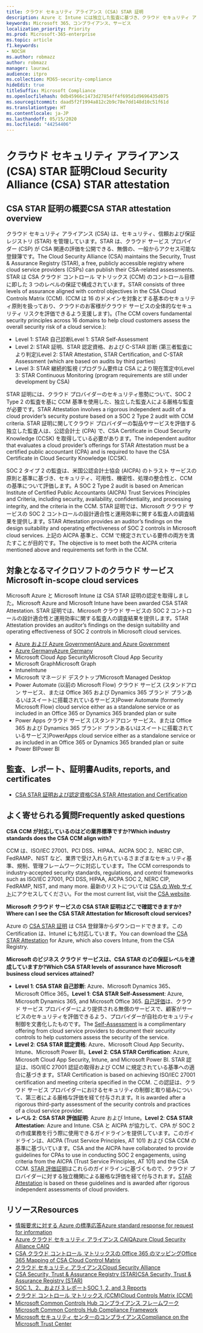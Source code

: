 ```yaml
---
title: クラウド セキュリティ アライアンス (CSA) STAR 証明
description: Azure と Intune には独立した監査に基づき、クラウド セキュリティ アライアンス STAR 証明が授与されています。
keywords: Microsoft 365、コンプライアンス、サービス
localization_priority: Priority
ms.prod: Microsoft-365-enterprise
ms.topic: article
f1.keywords:
- NOCSH
ms.author: robmazz
author: robmazz
manager: laurawi
audience: itpro
ms.collection: M365-security-compliance
hideEdit: true
titleSuffix: Microsoft Compliance
ms.openlocfilehash: 0db45966c1473d27854ff4f695d1d9696435d075
ms.sourcegitcommit: daad5f2f1994a812c2b9c78e7dd148d10c51f61d
ms.translationtype: HT
ms.contentlocale: ja-JP
ms.lasthandoff: 05/15/2020
ms.locfileid: "44254406"
---
```

# <a name="cloud-security-alliance-csa-star-attestation"></a><span data-ttu-id="5306f-104">クラウド セキュリティ アライアンス (CSA) STAR 証明</span><span class="sxs-lookup"><span data-stu-id="5306f-104">Cloud Security Alliance (CSA) STAR attestation</span></span>

## <a name="csa-star-attestation-overview"></a><span data-ttu-id="5306f-105">CSA STAR 証明の概要</span><span class="sxs-lookup"><span data-stu-id="5306f-105">CSA STAR attestation overview</span></span>

<span data-ttu-id="5306f-106">クラウド セキュリティ アライアンス (CSA) は、セキュリティ、信頼および保証レジストリ (STAR) を管理しています。STAR は、クラウド サービス プロバイダー (CSP) が CSA 関連の評価を公開できる、無償の、一般からアクセス可能な登録簿です。</span><span class="sxs-lookup"><span data-stu-id="5306f-106">The Cloud Security Alliance (CSA) maintains the Security, Trust & Assurance Registry (STAR), a free, publicly accessible registry where cloud service providers (CSPs) can publish their CSA-related assessments.</span></span> <span data-ttu-id="5306f-107">STAR は CSA クラウド コントロール マトリックス (CCM) のコントロール目標に即した 3 つのレベルの保証で構成されています。</span><span class="sxs-lookup"><span data-stu-id="5306f-107">STAR consists of three levels of assurance aligned with control objectives in the CSA Cloud Controls Matrix (CCM).</span></span> <span data-ttu-id="5306f-108">(CCM は 16 のドメインを対象とする基本のセキュリティ原則を扱っており、クラウドのお客様がクラウド サービスの全体的なセキュリティ リスクを評価できるよう支援します)。</span><span class="sxs-lookup"><span data-stu-id="5306f-108">(The CCM covers fundamental security principles across 16 domains to help cloud customers assess the overall security risk of a cloud service.):</span></span>

- <span data-ttu-id="5306f-109">Level 1: STAR 自己診断</span><span class="sxs-lookup"><span data-stu-id="5306f-109">Level 1: STAR Self-Assessment</span></span>
- <span data-ttu-id="5306f-110">Level 2: STAR 証明、STAR 認定資格、および C-STAR 診断 (第三者監査により判定)</span><span class="sxs-lookup"><span data-stu-id="5306f-110">Level 2: STAR Attestation, STAR Certification, and C-STAR Assessment (which are based on audits by third parties)</span></span>
- <span data-ttu-id="5306f-111">Level 3: STAR 継続的監視 (プログラム要件は CSA により現在策定中)</span><span class="sxs-lookup"><span data-stu-id="5306f-111">Level 3: STAR Continuous Monitoring (program requirements are still under development by CSA)</span></span>

<span data-ttu-id="5306f-112">STAR 証明には、クラウド プロバイダーのセキュリティ態勢について、SOC 2 Type 2 の監査を基に CCM 基準を使用した、独立した監査人による厳格な監査が必要です。</span><span class="sxs-lookup"><span data-stu-id="5306f-112">STAR Attestation involves a rigorous independent audit of a cloud provider’s security posture based on a SOC 2 Type 2 audit with CCM criteria.</span></span> <span data-ttu-id="5306f-113">STAR 証明に関してクラウド プロバイダーの製品やサービスを評価する独立した監査人は、公認会計士 (CPA) で、CSA Certificate in Cloud Security Knowledge (CCSK) を取得している必要があります。</span><span class="sxs-lookup"><span data-stu-id="5306f-113">The independent auditor that evaluates a cloud provider’s offerings for STAR Attestation must be a certified public accountant (CPA) and is required to have the CSA Certificate in Cloud Security Knowledge (CCSK).</span></span>  
  
<span data-ttu-id="5306f-114">SOC 2 タイプ 2 の監査は、米国公認会計士協会 (AICPA) のトラスト サービスの原則と基準に基づき、セキュリティ、可用性、機密性、処理の整合性と、CCM の基準について評価します。</span><span class="sxs-lookup"><span data-stu-id="5306f-114">A SOC 2 Type 2 audit is based on American Institute of Certified Public Accountants (AICPA) Trust Services Principles and Criteria, including security, availability, confidentiality, and processing integrity, and the criteria in the CCM.</span></span> <span data-ttu-id="5306f-115">STAR 証明では、Microsoft クラウド サービスの SOC 2 コントロールの設計適合性と運用効率に関する監査人の調査結果を提供します。</span><span class="sxs-lookup"><span data-stu-id="5306f-115">STAR Attestation provides an auditor’s findings on the design suitability and operating effectiveness of SOC 2 controls in Microsoft cloud services.</span></span> <span data-ttu-id="5306f-116">上記の AICPA 基準と、CCM で規定されている要件の両方を満たすことが目的です。</span><span class="sxs-lookup"><span data-stu-id="5306f-116">The objective is to meet both the AICPA criteria mentioned above and requirements set forth in the CCM.</span></span>

## <a name="microsoft-in-scope-cloud-services"></a><span data-ttu-id="5306f-117">対象となるマイクロソフトのクラウド サービス</span><span class="sxs-lookup"><span data-stu-id="5306f-117">Microsoft in-scope cloud services</span></span>

<span data-ttu-id="5306f-118">Microsoft Azure と Microsoft Intune は CSA STAR 証明の認定を取得しました。</span><span class="sxs-lookup"><span data-stu-id="5306f-118">Microsoft Azure and Microsoft Intune have been awarded CSA STAR Attestation.</span></span> <span data-ttu-id="5306f-119">STAR 証明では、Microsoft クラウド サービスの SOC 2 コントロールの設計適合性と運用効率に関する監査人の調査結果を提供します。</span><span class="sxs-lookup"><span data-stu-id="5306f-119">STAR Attestation provides an auditor’s findings on the design suitability and operating effectiveness of SOC 2 controls in Microsoft cloud services.</span></span>

- [<span data-ttu-id="5306f-120">Azure および Azure Government</span><span class="sxs-lookup"><span data-stu-id="5306f-120">Azure and Azure Government</span></span>](https://aka.ms/AzureCompliance)
- [<span data-ttu-id="5306f-121">Azure Germany</span><span class="sxs-lookup"><span data-stu-id="5306f-121">Azure Germany</span></span>](https://aka.ms/AzureCompliance)
- <span data-ttu-id="5306f-122">Microsoft Cloud App Security</span><span class="sxs-lookup"><span data-stu-id="5306f-122">Microsoft Cloud App Security</span></span>
- <span data-ttu-id="5306f-123">Microsoft Graph</span><span class="sxs-lookup"><span data-stu-id="5306f-123">Microsoft Graph</span></span>
- <span data-ttu-id="5306f-124">Intune</span><span class="sxs-lookup"><span data-stu-id="5306f-124">Intune</span></span>
- <span data-ttu-id="5306f-125">Microsoft マネージド デスクトップ</span><span class="sxs-lookup"><span data-stu-id="5306f-125">Microsoft Managed Desktop</span></span>
- <span data-ttu-id="5306f-126">Power Automate (以前の Microsoft Flow) クラウド サービス (スタンドアロン サービス、または Office 365 および Dynamics 365 ブランド プランあるいはスイートに搭載されているサービス)</span><span class="sxs-lookup"><span data-stu-id="5306f-126">Power Automate (formerly Microsoft Flow) cloud service either as a standalone service or as included in an Office 365 or Dynamics 365 branded plan or suite</span></span>
- <span data-ttu-id="5306f-127">Power Apps クラウド サービス (スタンドアロン サービス、または Office 365 および Dynamics 365 ブランド プランあるいはスイートに搭載されているサービス)</span><span class="sxs-lookup"><span data-stu-id="5306f-127">PowerApps cloud service either as a standalone service or as included in an Office 365 or Dynamics 365 branded plan or suite</span></span> 
- <span data-ttu-id="5306f-128">Power BI</span><span class="sxs-lookup"><span data-stu-id="5306f-128">Power BI</span></span>

## <a name="audits-reports-and-certificates"></a><span data-ttu-id="5306f-129">監査、レポート、証明書</span><span class="sxs-lookup"><span data-stu-id="5306f-129">Audits, reports, and certificates</span></span>

- [<span data-ttu-id="5306f-130">CSA STAR 証明および認定資格</span><span class="sxs-lookup"><span data-stu-id="5306f-130">CSA STAR Attestation and Certification</span></span>](https://cloudsecurityalliance.org/star/registry/microsoft/)

## <a name="frequently-asked-questions"></a><span data-ttu-id="5306f-131">よく寄せられる質問</span><span class="sxs-lookup"><span data-stu-id="5306f-131">Frequently asked questions</span></span>

<span data-ttu-id="5306f-132">**CSA CCM が対応しているのはどの業界標準ですか?**</span><span class="sxs-lookup"><span data-stu-id="5306f-132">**Which industry standards does the CSA CCM align with?**</span></span>

<span data-ttu-id="5306f-133">CCM は、ISO/IEC 27001、PCI DSS、HIPAA、AICPA SOC 2、NERC CIP、FedRAMP、NIST など、業界で受け入れられているさまざまなセキュリティ基準、規制、管理フレームワークに対応しています。</span><span class="sxs-lookup"><span data-stu-id="5306f-133">The CCM corresponds to industry-accepted security standards, regulations, and control frameworks such as ISO/IEC 27001, PCI DSS, HIPAA, AICPA SOC 2, NERC CIP, FedRAMP, NIST, and many more.</span></span> <span data-ttu-id="5306f-134">最新のリストについては [CSA の Web サイト](https://cloudsecurityalliance.org/)にアクセスしてください。</span><span class="sxs-lookup"><span data-stu-id="5306f-134">For the most current list, visit the [CSA website](https://cloudsecurityalliance.org/).</span></span>

<span data-ttu-id="5306f-135">**Microsoft クラウド サービスの CSA STAR 証明はどこで確認できますか?**</span><span class="sxs-lookup"><span data-stu-id="5306f-135">**Where can I see the CSA STAR Attestation for Microsoft cloud services?**</span></span>

<span data-ttu-id="5306f-136">Azure の [CSA STAR 証明](https://aka.ms/CSASTAR-Attestation) は CSA 登録簿からダウンロードできます。この Certification は、IntuneI にも対応しています。</span><span class="sxs-lookup"><span data-stu-id="5306f-136">You can download the [CSA STAR Attestation](https://aka.ms/CSASTAR-Attestation) for Azure, which also covers Intune, from the CSA Registry.</span></span>

<span data-ttu-id="5306f-137">**Microsoft のビジネス クラウド サービスは、CSA STAR のどの保証レベルを達成していますか?**</span><span class="sxs-lookup"><span data-stu-id="5306f-137">**Which CSA STAR levels of assurance have Microsoft business cloud services attained?**</span></span>

- <span data-ttu-id="5306f-138">**Level 1**: **CSA STAR 自己診断**: Azure、Microsoft Dynamics 365、Microsoft Office 365。</span><span class="sxs-lookup"><span data-stu-id="5306f-138">**Level 1**: **CSA STAR Self-Assessment**: Azure, Microsoft Dynamics 365, and Microsoft Office 365.</span></span> <span data-ttu-id="5306f-139">[自己評価](offering-csa-star-self-assessment.md)は、クラウド サービス プロバイダーにより提供される無償のサービスで、顧客がサービスのセキュリティを評価できるよう、プロバイダーが自社のセキュリティ制御を文書化したものです。</span><span class="sxs-lookup"><span data-stu-id="5306f-139">The [Self-Assessment](offering-csa-star-self-assessment.md) is a complimentary offering from cloud service providers to document their security controls to help customers assess the security of the service.</span></span>
- <span data-ttu-id="5306f-140">**Level 2**: **CSA STAR 認定資格**: Azure、Microsoft Cloud App Security、Intune、Microsoft Power BI。</span><span class="sxs-lookup"><span data-stu-id="5306f-140">**Level 2**: **CSA STAR Certification**: Azure, Microsoft Cloud App Security, Intune, and Microsoft Power BI.</span></span> <span data-ttu-id="5306f-141">STAR 認証は、ISO/IEC 27001 認証の取得および CCM に規定されている基準への適合に基づきます。</span><span class="sxs-lookup"><span data-stu-id="5306f-141">STAR Certification is based on achieving ISO/IEC 27001 certification and meeting criteria specified in the CCM.</span></span> <span data-ttu-id="5306f-142">この認証は、クラウド サービス プロバイダーにおけるセキュリティの制御と取り組みについて、第三者による厳格な評価を経て付与されます。</span><span class="sxs-lookup"><span data-stu-id="5306f-142">It is awarded after a rigorous third-party assessment of the security controls and practices of a cloud service provider.</span></span>
- <span data-ttu-id="5306f-143">**レベル 2**: **CSA STAR 評価証明**: Azure および Intune。</span><span class="sxs-lookup"><span data-stu-id="5306f-143">**Level 2**: **CSA STAR Attestation**: Azure and Intune.</span></span> <span data-ttu-id="5306f-144">CSA と AICPA が協力して、CPA が SOC 2 の作成業務を行う際に使用できるガイドラインを提供しています。このガイドラインは、AICPA (Trust Service Principles, AT 101) および CSA CCM の基準に基づいています。</span><span class="sxs-lookup"><span data-stu-id="5306f-144">CSA and the AICPA have collaborated to provide guidelines for CPAs to use in conducting SOC 2 engagements, using criteria from the AICPA (Trust Service Principles, AT 101) and the CSA CCM.</span></span> <span data-ttu-id="5306f-145">[STAR 評価証明](offering-CSA-STAR-Attestation.md)はこれらのガイドラインに基づくもので、クラウド プロバイダーに対する独立機関による厳格な評価を経て付与されます。</span><span class="sxs-lookup"><span data-stu-id="5306f-145">[STAR Attestation](offering-CSA-STAR-Attestation.md) is based on these guidelines and is awarded after rigorous independent assessments of cloud providers.</span></span>

## <a name="resources"></a><span data-ttu-id="5306f-146">リソース</span><span class="sxs-lookup"><span data-stu-id="5306f-146">Resources</span></span>

- [<span data-ttu-id="5306f-147">情報要求に対する Azure の標準応答</span><span class="sxs-lookup"><span data-stu-id="5306f-147">Azure standard response for request for information</span></span>](https://aka.ms/AzureStandardRequestForInformation)
- [<span data-ttu-id="5306f-148">Azure クラウド セキュリティ アライアンス CAIQ</span><span class="sxs-lookup"><span data-stu-id="5306f-148">Azure Cloud Security Alliance CAIQ</span></span>](https://aka.ms/AzureCSACAIQ)
- [<span data-ttu-id="5306f-149">CSA クラウド コントロール マトリックスの Office 365 のマッピング</span><span class="sxs-lookup"><span data-stu-id="5306f-149">Office 365 Mapping of CSA Cloud Control Matrix</span></span>](https://aka.ms/Office365CSACloudControlMatrix)
- [<span data-ttu-id="5306f-150">クラウド セキュリティ アライアンス</span><span class="sxs-lookup"><span data-stu-id="5306f-150">Cloud Security Alliance</span></span>](https://cloudsecurityalliance.org/)
- [<span data-ttu-id="5306f-151">CSA Security, Trust & Assurance Registry (STAR)</span><span class="sxs-lookup"><span data-stu-id="5306f-151">CSA Security, Trust & Assurance Registry (STAR)</span></span>](https://cloudsecurityalliance.org/star/)
- [<span data-ttu-id="5306f-152">SOC 1、2、および 3 レポート</span><span class="sxs-lookup"><span data-stu-id="5306f-152">SOC 1, 2, and 3 Reports</span></span>](offering-soc.md)
- [<span data-ttu-id="5306f-153">クラウド コントロール マトリックス (CCM)</span><span class="sxs-lookup"><span data-stu-id="5306f-153">Cloud Controls Matrix (CCM)</span></span>](https://cloudsecurityalliance.org/group/cloud-controls-matrix/)
- [<span data-ttu-id="5306f-154">Microsoft Common Controls Hub コンプライアンス フレームワーク</span><span class="sxs-lookup"><span data-stu-id="5306f-154">Microsoft Common Controls Hub Compliance Framework</span></span>](https://www.microsoft.com/trust-center/compliance/compliance-overview)
- [<span data-ttu-id="5306f-155">Microsoft セキュリティ センターのコンプライアンス</span><span class="sxs-lookup"><span data-stu-id="5306f-155">Compliance on the Microsoft Trust Center</span></span>](https://www.microsoft.com/trust-center/compliance/compliance-overview)
